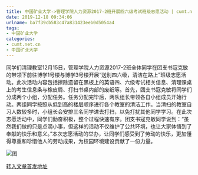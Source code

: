 ```yaml
---
title: 中国矿业大学->管理学院人力资源2017-2班开展四六级考试班级志愿活动 | cumt.net.cn
date: 2019-12-18 09:34:06
urlname: ba7f39cb583c47a831423eeb0d5054a4
tags: 
- 中国矿业大学
categories:
- cumt.net.cn
- 中国矿业大学
---
```

同学们清理教室12月15日，管理学院人力资源2017-2班全体同学在团支书寇克敏的带领下前往博学1号楼与博学3号楼开展“送别四六级，清洁在路上”班级志愿活动。此次活动内容包括擦除遗留在黑板上的英语四、六级考试相关信息、清理课桌上的考生信息条与橡皮屑、打扫书桌内部的废纸等。首先，团支书寇克敏将同学们分成两个小组，分配任务。任务分配完毕后，两队组长带领各自小组成员开始行动。两组同学按照从低到高的楼层顺序进行各个教室的清洁工作。当清扫的教室自习人数较多时，小组长会安排三名同学进去打扫，以免打扰其他同学学习。在此次志愿活动中，同学们勤奋积极，整个过程快速有序。团支书寇克敏同学说到：“虽然我们做的只是点滴小事，但这样的活动不仅维护了公共环境，也让大家体悟到了奉献的快乐和意义。”本次志愿活动的举办，让同学们感受到了劳动的快乐，更加懂得尊重和珍惜他人的劳动成果，为校园环境建设贡献了一份力量。

![图](http://xwzx.cumt.edu.cn/_upload/article/images/a3/19/812fd27548bf9d62ce7ebbcd6572/8913a9fc-9a42-404e-8da5-37db23217e9b.jpg)

[转入文章首发地址](http://xwzx.cumt.edu.cn/77/01/c523a554753/page.htm)